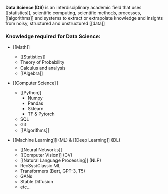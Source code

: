 **Data Science (DS)** is an interdisciplinary academic field that uses [[statistics]], scientific computing, scientific methods, processes, [[algorithms]] and systems to extract or extrapolate knowledge and insights from noisy, structured and unstructured [[data]]

### Knowledge required for Data Science:

* [[Math]]
	* [[Statistics]]
	* Theory of Probability
	* Calculus and analysis
	* [[Algebra]]

* [[Computer Science]]
	* [[Python]]
		* Numpy
		* Pandas
		* Sklearn
		* TF & Pytorch
	* SQL
	* Git
	* [[Algorithms]]

* [[Machine Learning]] (ML) & [[Deep Learning]] (DL)
	* [[Neural Networks]]
	* [[Computer Vision]] (CV)
	* [[Natural Language Processing]] (NLP)
	* RecSys/Classic ML
	* Transformers (Bert, GPT-3, T5)
	* GANs
	* Stable Diffusion
	* etc...